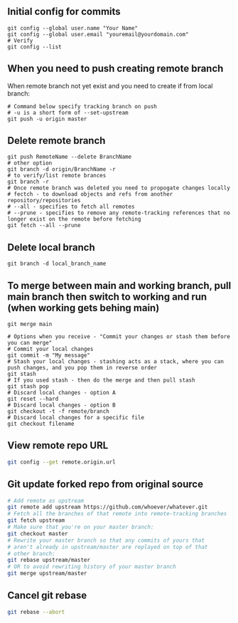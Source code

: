 ## Initial config for commits
```
git config --global user.name "Your Name"
git config --global user.email "youremail@yourdomain.com"
# Verify
git config --list
```

## When you need to push creating remote branch

When remote branch not yet exist and you need to create if from local branch:

```
# Command below specify tracking branch on push
# -u is a short form of --set-upstream
git push -u origin master
```

## Delete remote branch
```
git push RemoteName --delete BranchName
# other option
git branch -d origin/BranchName -r
# to verify/list remote brances
git branch -r
# Once remote branch was deleted you need to propogate changes locally
# fectch - to download objects and refs from another repository/repositories
# --all - specifies to fetch all remotes
# --prune - specifies to remove any remote-tracking references that no longer exist on the remote before fetching
git fetch --all --prune
```

## Delete local branch
```
git branch -d local_branch_name
```

## To merge between main and working branch, pull main branch then switch to working and run (when working gets behing main)
```
git merge main

# Options when you receive - "Commit your changes or stash them before you can merge"
# Commit your local changes
git commit -m "My message"
# Stash your local changes - stashing acts as a stack, where you can push changes, and you pop them in reverse order
git stash
# If you used stash - then do the merge and then pull stash
git stash pop
# Discard local changes - option A
git reset --hard
# Discard local changes - option B
git checkout -t -f remote/branch
# Discard local changes for a specific file
git checkout filename
```

## View remote repo URL

```Bash
git config --get remote.origin.url
```
## Git update forked repo from original source

```Bash
# Add remote as upstream
git remote add upstream https://github.com/whoever/whatever.git
# Fetch all the branches of that remote into remote-tracking branches
git fetch upstream
# Make sure that you're on your master branch:
git checkout master
# Rewrite your master branch so that any commits of yours that
# aren't already in upstream/master are replayed on top of that
# other branch:
git rebase upstream/master
# OR to avoid rewriting history of your master branch
git merge upstream/master
```
## Cancel git rebase

```Bash
git rebase --abort
```
